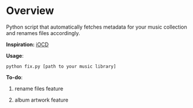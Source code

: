 # Overview
Python script that automatically fetches metadata for your music collection and renames files accordingly.

**Inspiration:** <a href="http://www.urbandictionary.com/define.php?term=iOCD">iOCD</a>

**Usage**: 
```
python fix.py [path to your music library]
```

**To-do**:

1. rename files feature

2. album artwork feature
